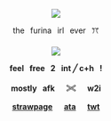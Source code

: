 <p align="center"
  
![](https://komarev.com/ghpvc/?username=mymsuns&color=4E68BA&label=✦&abbreviated=true)

<p align="center">
  the⠀furina⠀irl⠀ever⠀ꔫ
  <h4 align="center">
  <img src="https://github.com/user-attachments/assets/d95e9d75-d6a3-4400-ae3d-d2372a4dd857"/>
</p>
<p align="center"> feel⠀free⠀2⠀int ‎╱ ‎c+h⠀!</p>
<p align="center"> mostly⠀afk⠀⠀𓏵⠀⠀w2i </p>

<p align="center"
  
[strawpage](https://suamym.straw.page)⠀⠀[ata](https://mymsuns.atabook.org)⠀⠀[twt](https://x.com/mymsuns)

</p>
<br>
